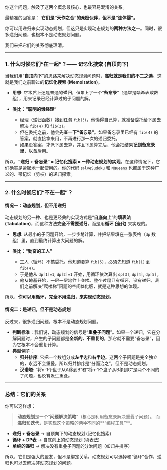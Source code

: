 你这个问题，触及了这两个概念最核心、也最容易混淆的关系。

最精准的回答是：
**它们是“天作之合”的亲密伙伴，但不是“连体婴”。**

你可以用递归来实现动态规划，但这只是实现动态规划的**两种方法之一**。同时，很多递归问题，也根本不是动态规划问题。

我们来把它们的关系彻底理清。

---
### **1. 什么时候它们“在一起”？—— 记忆化搜索 (自顶向下)**

当我们用“**自顶向下**”的思路来解决动态规划问题时，**递归就是我们的不二之选**。这就是我们之前聊过的**记忆化搜索 (Memoization)**。

-   **思想**: 它本质上还是普通的**递归**，但带上了一个“**备忘录**”（通常是哈希表或数组），用来记录已经计算过的子问题的解。

-   **类比：“聪明的懒经理”**
    * 经理（递归函数）接到任务 `fib(5)`，他懒得自己算，就准备委托给下属去解决 `fib(4)` 和 `fib(3)`。
    * 但在委托之前，他会先**查一下“备忘录”**。如果备忘录里已经有 `fib(4)` 的答案，就直接拿来用，不再进行那一次的递归委托。
    * 如果没答案，才派下属去算，并且下属算完后，他会把结果**记到备忘录里**，以备后用。

所以，**“递归 + 备忘录” = 记忆化搜索 = 一种动态规划的实现**。在这种情况下，它们确实是紧密地一起使用的。你的代码 `solveSudoku` 和 `NQueens` 也都属于这种广义的、带记忆（剪枝）的递归探索。

---
### **2. 什么时候它们“不在一起”？**

#### **情况一：动态规划，但不用递归**

动态规划的另一种、也是更经典的实现方式是“**自底向上**”的**填表法 (Tabulation)**，而这种方法**完全不需要递归**，而是用**循环 (迭代)** 来实现的。

-   **思想**: 从最小的子问题开始，一步步地计算，并把结果填在一张表格（`dp` 数组）里，直到最终计算出大问题的解。

-   **类比：“勤奋的工人”**
    * 工人（循环）不搞委托。他知道要算 `fib(5)`，必须先知道 `fib(1)` 到 `fib(4)`。
    * 于是他从 `dp[1]=1`, `dp[2]=1` 开始，用循环依次算出 `dp[3]`, `dp[4]`, `dp[5]`。
    * 他从地基开始，一层一层地往上盖楼。整个过程只有循环，没有递归。我们之前解决“爬楼梯”问题的空间优化版，就是这种思想的体现。

所以，**你可以用循环，完全不用递归，来实现动态规划。**

#### **情况二：是递归，但不是动态规划**

反过来，很多递归问题，根本不是动态规划问题。

-   **判断标准**：我们说，动态规划的信号是“**重叠子问题**”。如果一个递归，它在分解问题时，产生的子问题都是**全新的、不重复的**，那它就不需要“备忘录”，因为它根本不会重复计算。
-   **典型例子**：
    * **归并排序**: 它把一个数组分成**左半边**和**右半边**。这两个子问题是完全独立的，永远不会重叠。所以归并排序是“分而治之”，但不是动态规划。
    * **汉诺塔**: “将n-1个盘子从A移到B”和“将n-1个盘子从B移到C”是两个不同的子问题，也没有发生重叠。

---
### **总结：它们的关系**

你可以这样想：
> **动态规划**是一个“**问题解决策略**”（核心是利用备忘录解决重叠子问题）。
> 而**递归**和**迭代**，是实现这个策略的两种不同的**“编程工具”**。

-   **递归 + 备忘录** -> 自顶向下的动态规划 (记忆化搜索)
-   **循环 + DP表** -> 自底向上的动态规划 (填表法)
-   **单纯的递归** -> 解决没有重叠子问题的分治问题（如归并排序）

所以，它们是强大的盟友，但不是绑定关系。动态规划可以选择和“循环”合作，递归也可以去解决非动态规划的问题。
